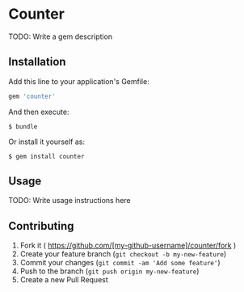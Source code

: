 # Counter

TODO: Write a gem description

## Installation

Add this line to your application's Gemfile:

```ruby
gem 'counter'
```

And then execute:

    $ bundle

Or install it yourself as:

    $ gem install counter

## Usage

TODO: Write usage instructions here

## Contributing

1. Fork it ( https://github.com/[my-github-username]/counter/fork )
2. Create your feature branch (`git checkout -b my-new-feature`)
3. Commit your changes (`git commit -am 'Add some feature'`)
4. Push to the branch (`git push origin my-new-feature`)
5. Create a new Pull Request
